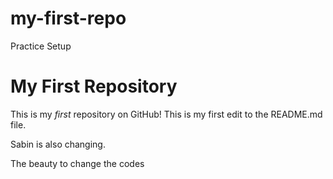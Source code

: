 # my-first-repo
Practice Setup
# My First Repository

This is my *first* repository on GitHub!
This is my first edit to the README.md file.

Sabin is also changing. 

The beauty to change the codes

